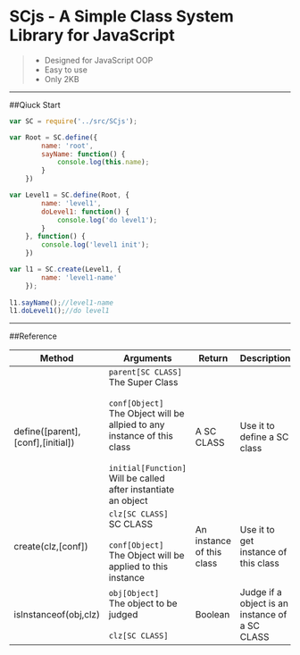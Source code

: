 # SCjs - A Simple Class System Library for JavaScript 

> * Designed for JavaScript OOP
> * Easy to use
> * Only 2KB

---

##Qiuck Start
```javascript
var SC = require('../src/SCjs');

var Root = SC.define({
        name: 'root',
        sayName: function() {
            console.log(this.name);
        }
    })

var Level1 = SC.define(Root, {
        name: 'level1',
        doLevel1: function() {
            console.log('do level1');
        }
    }, function() {
        console.log('level1 init');
    })

var l1 = SC.create(Level1, {
        name: 'level1-name'
    });
    
l1.sayName();//level1-name
l1.doLevel1();//do level1
```
---
##Reference

| Method        | Arguments   |  Return  | Description |
| --------   | -----  | ----  |-------|
| define([parent],[conf],[initial])     | `parent[SC CLASS]`<br> The Super Class<br><br>`conf[Object]`<br>The Object will be allpied to any instance of this class<br><br>`initial[Function]`<br>Will be called after instantiate an object |  A SC CLASS |Use it to define a SC class|
| create(clz,[conf])| `clz[SC CLASS]`<br>SC CLASS<br><br>`conf[Object]`<br>The Object will be applied to this instance    |   An instance of this class   |Use it to  get instance of this class|
| isInstanceof(obj,clz)        |`obj[Object]`<br>The object  to be judged<br><br>`clz[SC CLASS]`<br>    |  Boolean  |Judge if a object is an instance of a SC CLASS|
